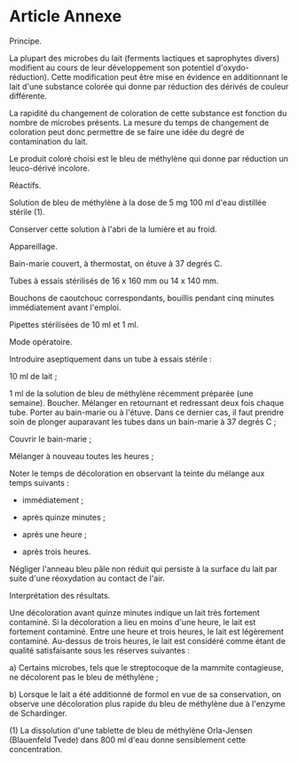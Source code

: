 # Article Annexe

Principe.

La plupart des microbes du lait (ferments lactiques et saprophytes divers) modifient au cours de leur développement son potentiel d'oxydo-réduction). Cette modification peut être mise en évidence en additionnant le lait d'une substance colorée qui donne par réduction des dérivés de couleur différente.

La rapidité du changement de coloration de cette substance est fonction du nombre de microbes présents. La mesure du temps de changement de coloration peut donc permettre de se faire une idée du degré de contamination du lait.

Le produit coloré choisi est le bleu de méthylène qui donne par réduction un leuco-dérivé incolore.

Réactifs.

Solution de bleu de méthylène à la dose de 5 mg 100 ml d'eau distillée stérile (1).

Conserver cette solution à l'abri de la lumière et au froid.

Appareillage.

Bain-marie couvert, à thermostat, on étuve à 37 degrés C.

Tubes à essais stérilisés de 16 x 160 mm ou 14 x 140 mm.

Bouchons de caoutchouc correspondants, bouillis pendant cinq minutes immédiatement avant l'emploi.

Pipettes stérilisées de 10 ml et 1 ml.

Mode opératoire.

Introduire aseptiquement dans un tube à essais stérile :

10 ml de lait ;

1 ml de la solution de bleu de méthylène récemment préparée (une semaine). Boucher. Mélanger en retournant et redressant deux fois chaque tube. Porter au bain-marie ou à l'étuve. Dans ce dernier cas, il faut prendre soin de plonger auparavant les tubes dans un bain-marie à 37 degrés C ;

Couvrir le bain-marie ;

Mélanger à nouveau toutes les heures ;

Noter le temps de décoloration en observant la teinte du mélange aux temps suivants :

- immédiatement ;

- après quinze minutes ;

- après une heure ;

- après trois heures.

Négliger l'anneau bleu pâle non réduit qui persiste à la surface du lait par suite d'une réoxydation au contact de l'air.

Interprétation des résultats.

Une décoloration avant quinze minutes indique un lait très fortement contaminé. Si la décoloration a lieu en moins d'une heure, le lait est fortement contaminé. Entre une heure et trois heures, le lait est légèrement contaminé. Au-dessus de trois heures, le lait est considéré comme étant de qualité satisfaisante sous les réserves suivantes :

a) Certains microbes, tels que le streptocoque de la mammite contagieuse, ne décolorent pas le bleu de méthylène ;

b) Lorsque le lait a été additionné de formol en vue de sa conservation, on observe une décoloration plus rapide du bleu de méthylène due à l'enzyme de Schardinger.

(1) La dissolution d'une tablette de bleu de méthylène Orla-Jensen (Blauenfeld Tvede) dans 800 ml d'eau donne sensiblement cette concentration.

